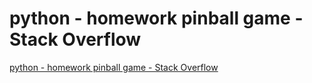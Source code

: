 # python - homework pinball game - Stack Overflow
[python - homework pinball game - Stack Overflow](https://aiwithcloud.com/2022/09/15/python___homework_pinball_game___stack_overflow/)